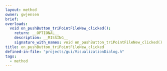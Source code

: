 ```yaml
---
layout: method
owner: gwjensen
brief:
overloads:
  void on_pushButton_triPointFileNew_clicked():
    return: __OPTIONAL__
    description: __MISSING__
    signature_with_names: void on_pushButton_triPointFileNew_clicked()
title: on_pushButton_triPointFileNew_clicked
defined-in-file: "projects/gui/VisualizationDialog.h"
tags:
  - method
---
```

